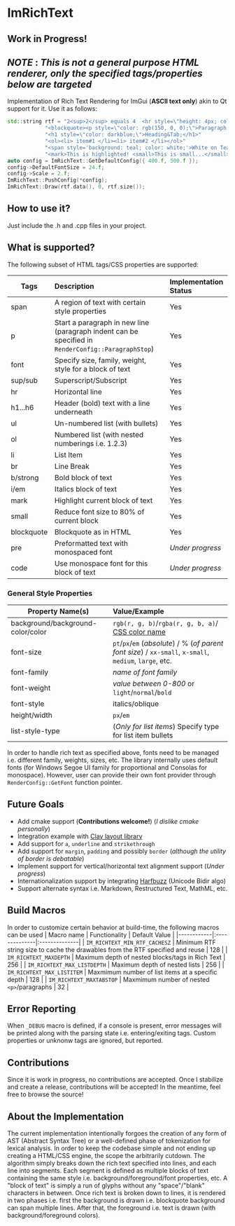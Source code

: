 # ImRichText

## Work in Progress!

*NOTE* : *This is not a general purpose HTML renderer, only the specified tags/properties below are targeted*
---

Implementation of Rich Text Rendering for ImGui (**ASCII text only**) akin to Qt support for it. Use it as follows:
```c++
std::string rtf = "2<sup>2</sup> equals 4  <hr style=\"height: 4px; color: sienna;\"/>"
            "<blockquote><p style=\"color: rgb(150, 0, 0);\">Paragraph <b>bold <i>italics</i> bold2 </b></p></blockquote>"
            "<h1 style=\"color: darkblue;\">Heading&Tab;</h1>"
            "<ol><li> item#1 </li><li> item#2 </li></ol>"
            "<span style='background: teal; color: white;'>White on Teal</span><br/>"
            "<mark>This is highlighted! <small>This is small...</small></mark>";
auto config = ImRichText::GetDefaultConfig({ 400.f, 500.f });
config->DefaultFontSize = 24.f;
config->Scale = 2.f;
ImRichText::PushConfig(*config);
ImRichText::Draw(rtf.data(), 0, rtf.size());
```

## How to use it?
Just include the .h and .cpp files in your project.

## What is supported?
The following subset of HTML tags/CSS properties are supported:

| Tags | Description | Implementation Status |
|------|:------------------|:----------------|
| span  | A region of text with certain style properties | Yes |
| p | Start a paragraph in new line (paragraph indent can be specified in `RenderConfig::ParagraphStop`) | Yes |
| font  | Specify size, family, weight, style for a block of text | Yes |
| sup/sub | Superscript/Subscript | Yes |
| hr | Horizontal line | Yes |
| h1...h6 | Header (bold) text with a line underneath | Yes |
| ul | Un-numbered list (with bullets) | Yes |
| ol | Numbered list (with nested numberings i.e. 1.2.3) | Yes |
| li | List Item | Yes |
| br | Line Break | Yes |
| b/strong | Bold block of text | Yes |
| i/em | Italics block of text | Yes |
| mark | Highlight current block of text | Yes |
| small | Reduce font size to 80% of current block | Yes |
| blockquote | Blockquote as in HTML | Yes |
| pre | Preformatted text with monospaced font | _Under progress_ |
| code | Use monospace font for this block of text | _Under progress_ |

### General Style Properties
| Property Name(s) | Value/Example |
|------------------|:---------------|
| background/background-color/color | `rgb(r, g, b)`/`rgba(r, g, b, a)`/ [CSS color name](https://developer.mozilla.org/en-US/docs/Web/CSS/named-color) |
| font-size | `pt`/`px`/`em` (_absolute_) / % (_of parent font size_) / `xx-small`, `x-small`, `medium`, `large`, etc. |
| font-family | _name of font family_ |
| font-weight | _value between 0-800_ or `light`/`normal`/`bold` |
| font-style | italics/oblique |
| height/width | `px`/`em` |
| list-style-type | (_Only for list items_) Specify type for list item bullets |

In order to handle rich text as specified above, fonts need to be managed i.e. different family, weights, sizes, etc. 
The library internally uses default fonts (for Windows Segoe UI family for proportional and Consolas for monospace).
However, user can provide their own font provider through `RenderConfig::GetFont` function pointer.

## Future Goals
* Add cmake support (**Contributions welcome!**) (_I dislike cmake personally_)
* Integration example with [Clay layout library](https://github.com/nicbarker/clay?tab=readme-ov-file)
* Add support for `a`, `underline` and `strikethrough`
* Add support for `margin`, `padding` and possibly `border` (_although the utility of border is debatable_)
* Implement support for vertical/horizontal text alignment support (_Under progress_)
* Internationalization support by integrating [Harfbuzz](https://github.com/harfbuzz/harfbuzz) (Unicode Bidir algo)
* Support alternate syntax i.e. Markdown, Restructured Text, MathML, etc.

## Build Macros 
In order to customize certain behavior at build-time, the following macros can be used
| Macro name | Functionality | Default Value |
|------------|:--------------|:--------------|
| `IM_RICHTEXT_MIN_RTF_CACHESZ` | Minimum RTF string size to cache the drawables from the RTF specified and reuse | 128 |
| `IM_RICHTEXT_MAXDEPTH` | Maximum depth of nested blocks/tags in Rich Text | 256 |
| `IM_RICHTEXT_MAX_LISTDEPTH` | Maximum depth of nested lists | 256 |
| `IM_RICHTEXT_MAX_LISTITEM` | Maxmimum number of list items at a specific depth | 128 |
| `IM_RICHTEXT_MAXTABSTOP` | Maxmimum number of nested `<p>`/paragraphs | 32 |

## Error Reporting
When `_DEBUG` macro is defined, if a console is present, error messages will be printed along
with the parsing state i.e. entering/exiting tags. Custom properties or unknonw tags are ignored, but reported.

## Contributions
Since it is work in progress, no contributions are accepted. Once I stabilize and create a release, contributions
will be accepted! In the meantime, feel free to browse the source! 

## About the Implementation
The current implementation intentionally forgoes the creation of any form of AST (Abstract Syntax Tree) or
a well-defined phase of tokenization for lexical analysis. In order to keep the codebase simple and not 
ending up creating a HTML/CSS engine, the scope the arbitrarily cutdown. 
The algorithm simply breaks down the rich text specified into lines, and each line into segments. Each segment 
is defined as multiple blocks of text containing the same style i.e. background/foreground/font properties, etc.
A "block of text" is simply a run of glyphs without any "space"/"blank" characters in between. Once rich text is 
broken down to lines, it is rendered in two phases i.e. first the background is drawn i.e. blockquote background 
can span multiple lines. After that, the foreground i.e. text is drawn (with background/foreground colors).

